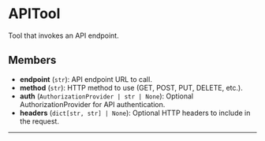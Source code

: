 # APITool

Tool that invokes an API endpoint.

## Members
- **endpoint** (`str`): API endpoint URL to call.
- **method** (`str`): HTTP method to use (GET, POST, PUT, DELETE, etc.).
- **auth** (`AuthorizationProvider | str | None`): Optional AuthorizationProvider for API authentication.
- **headers** (`dict[str, str] | None`): Optional HTTP headers to include in the request.

---
